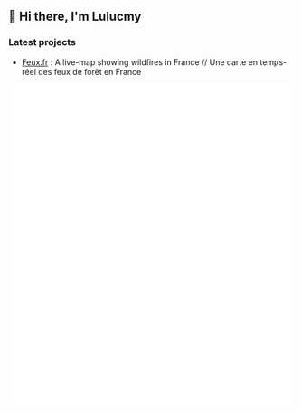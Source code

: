 ## 👋 Hi there, I'm Lulucmy

### Latest projects

- [Feux.fr](https://feux.fr) : A live-map showing wildfires in France // Une carte en temps-réel des feux de forêt en France

![GitHub Stats](https://github.com/Lulucmy/Lulucmy/blob/main/github-metrics.svg)
